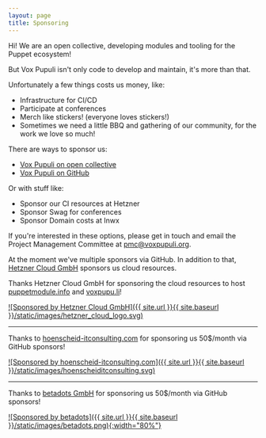 ```yaml
---
layout: page
title: Sponsoring
---
```


Hi! We are an open collective, developing modules and tooling for the Puppet ecosystem!

But Vox Pupuli isn't only code to develop and maintain, it's more than that.

Unfortunately a few things costs us money, like:
- Infrastructure for CI/CD
- Participate at conferences
- Merch like stickers! (everyone loves stickers!)
- Sometimes we need a little BBQ and gathering of our community, for the work we love so much!

There are ways to sponsor us:
- [Vox Pupuli on open collective](https://opencollective.com/vox-pupuli)
- [Vox Pupuli on GitHub](https://github.com/sponsors/voxpupuli)

Or with stuff like:
- Sponsor our CI resources at Hetzner
- Sponsor Swag for conferences
- Sponsor Domain costs at Inwx

If you're interested in these options, please get in touch and email the Project Management Committee at pmc@voxpupuli.org.

At the moment we've multiple sponsors via GitHub. In addition to that,
[Hetzner Cloud GmbH](https://www.hetzner-cloud.de/en) sponsors us cloud resources.

Thanks Hetzner Cloud GmbH for sponsoring the cloud resources to host
[puppetmodule.info](https://www.puppetmodule.info) and [voxpupu.li](https://voxpupu.li)!

[![Sponsored by Hetzner Cloud GmbH]({{ site.url }}{{ site.baseurl }}/static/images/hetzner_cloud_logo.svg)](https://www.hetzner.com)

---

Thanks to [hoenscheid-itconsulting.com](https://www.hoenscheid-itconsulting.com/) for sponsoring us 50$/month via GitHub sponsors!

[![Sponsored by hoenscheid-itconsulting.com]({{ site.url }}{{ site.baseurl }}/static/images/hoenscheiditconsulting.svg)](https://www.hoenscheid-itconsulting.com)

---

Thanks to [betadots GmbH](https://www.betadots.de/) for sponsoring us 50$/month via GitHub sponsors!

[![Sponsored by betadots]({{ site.url }}{{ site.baseurl }}/static/images/betadots.png){:width="80%"}](https://www.betadots.de/)
